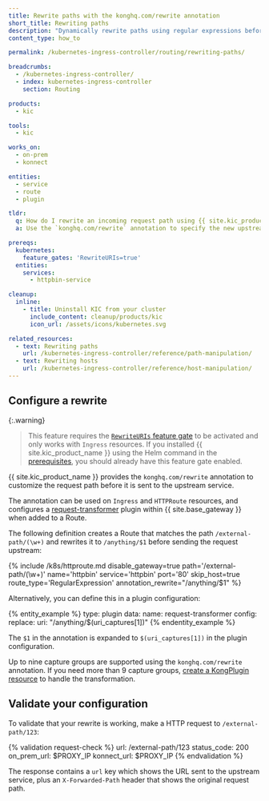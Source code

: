 ```yaml
---
title: Rewrite paths with the konghq.com/rewrite annotation
short_title: Rewriting paths
description: "Dynamically rewrite paths using regular expressions before sending requests upstream"
content_type: how_to

permalink: /kubernetes-ingress-controller/routing/rewriting-paths/

breadcrumbs:
  - /kubernetes-ingress-controller/
  - index: kubernetes-ingress-controller
    section: Routing

products:
  - kic

tools:
  - kic

works_on:
  - on-prem
  - konnect

entities:
  - service
  - route
  - plugin

tldr:
  q: How do I rewrite an incoming request path using {{ site.kic_product_name }}?
  a: Use the `konghq.com/rewrite` annotation to specify the new upstream path, for example `konghq.com/rewrite=/users/$1`.

prereqs:
  kubernetes:
    feature_gates: 'RewriteURIs=true'
  entities:
    services:
      - httpbin-service

cleanup:
  inline:
    - title: Uninstall KIC from your cluster
      include_content: cleanup/products/kic
      icon_url: /assets/icons/kubernetes.svg

related_resources:
  - text: Rewriting paths
    url: /kubernetes-ingress-controller/reference/path-manipulation/
  - text: Rewriting hosts
    url: /kubernetes-ingress-controller/reference/host-manipulation/
---
```


## Configure a rewrite

{:.warning}
> This feature requires the [`RewriteURIs` feature gate](/kubernetes-ingress-controller/reference/feature-gates/) to be activated and only works with `Ingress` resources. If you installed {{ site.kic_product_name }} using the Helm command in the [prerequisites](#prerequistes), you should already have this feature gate enabled.

{{ site.kic_product_name }} provides the `konghq.com/rewrite` annotation to customize the request path before it is sent to the upstream service.

The annotation can be used on `Ingress` and `HTTPRoute` resources, and configures a [request-transformer](/plugins/request-transformer/) plugin within {{ site.base_gateway }} when added to a Route.

The following definition creates a Route that matches the path `/external-path/(\w+)` and rewrites it to `/anything/$1` before sending the request upstream:

{% include /k8s/httproute.md disable_gateway=true path='/external-path/(\w+)' name='httpbin' service='httpbin' port='80' skip_host=true route_type='RegularExpression' annotation_rewrite="/anything/$1" %}

Alternatively, you can define this in a plugin configuration:

{% entity_example %}
type: plugin
data:
  name: request-transformer
  config:
    replace:
      uri: "/anything/$(uri_captures[1])"
{% endentity_example %}

The `$1` in the annotation is expanded to `$(uri_captures[1])` in the plugin configuration.

Up to nine capture groups are supported using the `konghq.com/rewrite` annotation. If you need more than 9 capture groups, [create a KongPlugin resource](/plugins/request-transformer/examples/rewrite-path/?format=kic) to handle the transformation.

## Validate your configuration

To validate that your rewrite is working, make a HTTP request to `/external-path/123`:

{% validation request-check %}
url: /external-path/123
status_code: 200
on_prem_url: $PROXY_IP
konnect_url: $PROXY_IP
{% endvalidation %}

The response contains a `url` key which shows the URL sent to the upstream service, plus an `X-Forwarded-Path` header that shows the original request path.